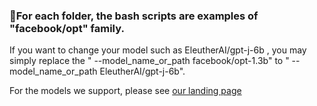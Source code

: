 ### 💁For each folder, the bash scripts are examples of "facebook/opt" family.

If you want to change your model such as EleutherAI/gpt-j-6b , you may simply replace the " --model_name_or_path facebook/opt-1.3b" to  "  --model_name_or_path EleutherAI/gpt-j-6b".

For the models we support, please see [our landing page](./../../../README.md#😽-supported-models-😽)

